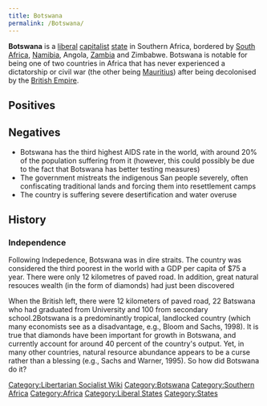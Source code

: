 ```yaml
---
title: Botswana
permalink: /Botswana/
---
```


**Botswana** is a [liberal](Liberalism "wikilink")
[capitalist](Capitalism "wikilink") [state](List_of_States "wikilink")
in Southern Africa, bordered by [South Africa](South_Africa "wikilink"),
[Namibia](Namibia "wikilink"), Angola, [Zambia](Zambia "wikilink") and
Zimbabwe. Botswana is notable for being one of two countries in Africa
that has never experienced a dictatorship or civil war (the other being
[Mauritius](Mauritius "wikilink")) after being decolonised by the
[British Empire](British_Empire "wikilink").

## Positives

## Negatives

- Botswana has the third highest AIDS rate in the world, with around 20%
  of the population suffering from it (however, this could possibly be
  due to the fact that Botswana has better testing measures)
- The government mistreats the indigenous San people severely, often
  confiscating traditional lands and forcing them into resettlement
  camps
- The country is suffering severe desertification and water overuse

## History

### Independence

Following Indepedence, Botswana was in dire straits. The country was
considered the third poorest in the world with a GDP per capita of \$75
a year. There were only 12 kilometres of paved road. In addition, great
natural resouces wealth (in the form of diamonds) had just been
discovered

When the British left, there were 12 kilometers of paved road, 22
Batswana who had graduated from University and 100 from secondary
school.2Botswana is a predominantly tropical, landlocked country (which
many economists see as a disadvantage, e.g., Bloom and Sachs, 1998). It
is true that diamonds have been important for growth in Botswana, and
currently account for around 40 percent of the country's output. Yet, in
many other countries, natural resource abundance appears to be a curse
rather than a blessing (e.g., Sachs and Warner, 1995). So how did
Botswana do it?

[Category:Libertarian Socialist
Wiki](Category:Libertarian_Socialist_Wiki "wikilink")
[Category:Botswana](Category:Botswana "wikilink") [Category:Southern
Africa](Category:Southern_Africa "wikilink")
[Category:Africa](Category:Africa "wikilink") [Category:Liberal
States](Category:Liberal_States "wikilink")
[Category:States](Category:States "wikilink")
